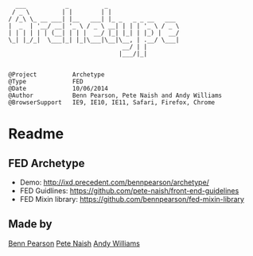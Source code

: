     
      ___           _          _                    
     / _ \         | |        | |                   
    / /_\ \_ __ ___| |__   ___| |_ _   _ _ __   ___ 
    |  _  | '__/ __| '_ \ / _ \ __| | | | '_ \ / _ \
    | | | | | | (__| | | |  __/ |_| |_| | |_) |  __/
    \_| |_/_|  \___|_| |_|\___|\__|\__, | .__/ \___|
                                    __/ | |         
                                   |___/|_|         


    @Project          Archetype
    @Type             FED
    @Date             10/06/2014
    @Author           Benn Pearson, Pete Naish and Andy Williams
    @BrowserSupport   IE9, IE10, IE11, Safari, Firefox, Chrome

    
# Readme

## FED Archetype
* Demo: http://ixd.precedent.com/bennpearson/archetype/
* FED Guidlines: https://github.com/pete-naish/front-end-guidelines
* FED Mixin library: https://github.com/bennpearson/fed-mixin-library

## Made by
[Benn Pearson](http://twitter.com/bennpearson)
[Pete Naish](http://twitter.com/tweet_naish)
[Andy Williams](https://twitter.com/framerateuk)